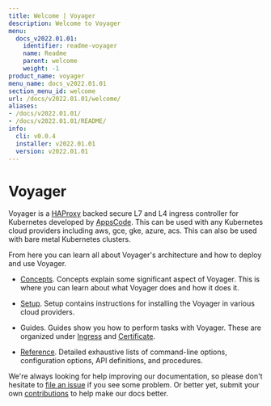 ```yaml
---
title: Welcome | Voyager
description: Welcome to Voyager
menu:
  docs_v2022.01.01:
    identifier: readme-voyager
    name: Readme
    parent: welcome
    weight: -1
product_name: voyager
menu_name: docs_v2022.01.01
section_menu_id: welcome
url: /docs/v2022.01.01/welcome/
aliases:
- /docs/v2022.01.01/
- /docs/v2022.01.01/README/
info:
  cli: v0.0.4
  installer: v2022.01.01
  version: v2022.01.01
---
```


# Voyager

Voyager is a [HAProxy](http://www.haproxy.org/) backed secure L7 and L4 ingress controller for Kubernetes developed by [AppsCode](https://appscode.com). This can be used with any Kubernetes cloud providers including aws, gce, gke, azure, acs. This can also be used with bare metal Kubernetes clusters.

From here you can learn all about Voyager's architecture and how to deploy and use Voyager.

- [Concepts](/docs/v2022.01.01/concepts/). Concepts explain some significant aspect of Voyager. This
is where you can learn about what Voyager does and how it does it.

- [Setup](/docs/v2022.01.01/setup/). Setup contains instructions for installing
  the Voyager in various cloud providers.

- Guides. Guides show you how to perform tasks with Voyager. These are organized under [Ingress](/docs/v2022.01.01/guides/ingress) and [Certificate](/docs/v2022.01.01/guides/certificate).

- [Reference](/docs/v2022.01.01/reference/). Detailed exhaustive lists of
command-line options, configuration options, API definitions, and procedures.

We're always looking for help improving our documentation, so please don't hesitate to
[file an issue](https://github.com/voyagermesh/voyager/issues/new) if you see some problem.
Or better yet, submit your own [contributions](/docs/v2022.01.01/CONTRIBUTING) to help
make our docs better.
